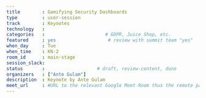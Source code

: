 ```yaml
---
title        : Gamifying Security Dashboards
type         : user-session
track        : Keynotes
technology   :
categories   :                      # GDPR, Juice Shop, etc.
featured     : yes                   # review with summit team "yes"
when_day     : Tue
when_time    : KN-2
room_id      : main-stage
session_slack:
status       :                   # draft, review-content, done
organizers   : ["Ante Gulam"]
description  : Keynote by Ante Gulam
meet_url     : #URL to the relevant Google Meet Room thus the remote participants can join a session
---
```



<!--(add intro)

## WHY

(...)

## What

(...)

## Outcomes

(...)

## References

(...)


## Previous-->
